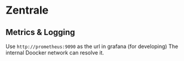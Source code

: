 # Zentrale

## Metrics & Logging
Use `http://prometheus:9090` as the url in grafana (for developing)
The internal Doocker network can resolve it.
